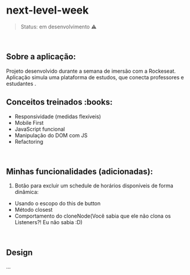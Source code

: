 # next-level-week

> Status: em desenvolvimento :warning:
<br>
<h2> Sobre a aplicação:</h2>

Projeto desenvolvido durante a semana de imersão com a Rockeseat. 
Aplicação simula uma plataforma de estudos, que conecta professores e estudantes .
<br>
<h2> Conceitos treinados :books:</h2>

- Responsividade (medidas flexíveis)
- Mobile First
- JavaScript funcional
- Manipulação do DOM com JS
- Refactoring
<br>
<h2> Minhas funcionalidades (adicionadas):</h2>

1) Botão para excluir um schedule de horários disponíveis de forma dinâmica:
- Usando o escopo do this de button
- Método closest
- Comportamento do cloneNode(Você sabia que ele não clona os Listeners?! Eu não sabia :D)
<br>
<h2> Design </h2>

...
